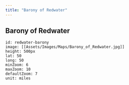 ```yaml
---
title: "Barony of Redwater"
---
```

## Barony of Redwater
``` leaflet
id: redwater-barony
image: [[Assets/Images/Maps/Barony_of_Redwater.jpg]] 
height: 500px 
lat: 50 
long: 50 
minZoom: 6 
maxZoom: 10 
defaultZoom: 7 
unit: miles
```

